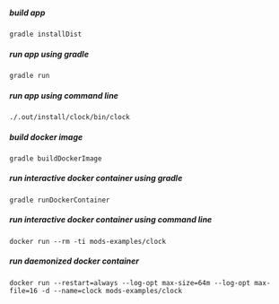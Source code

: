<!-- generated, do not modify -->
##### build app
```
gradle installDist
```

##### run app using gradle
```
gradle run
```

##### run app using command line
```
./.out/install/clock/bin/clock
```

##### build docker image
```
gradle buildDockerImage
```

##### run interactive docker container using gradle
```
gradle runDockerContainer
```

##### run interactive docker container using command line
```
docker run --rm -ti mods-examples/clock
```

##### run daemonized docker container
```
docker run --restart=always --log-opt max-size=64m --log-opt max-file=16 -d --name=clock mods-examples/clock
```

